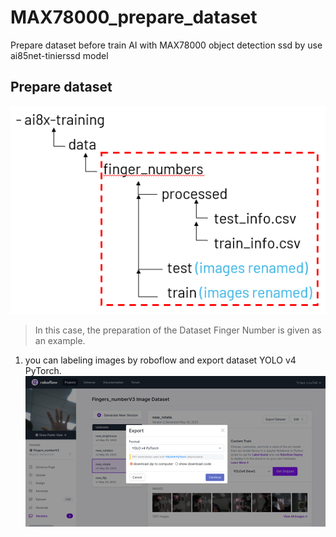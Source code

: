 # MAX78000_prepare_dataset
Prepare dataset before train AI with MAX78000 object detection ssd by use ai85net-tinierssd model
## Prepare dataset
![](custom_data.png)
>In this case, the preparation of the Dataset Finger Number is given as an example.
1. you can labeling images by roboflow and export dataset YOLO v4 PyTorch.
![](roboflow.png)
